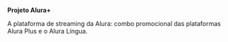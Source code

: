 <b>Projeto Alura+</b>

A plataforma de streaming da Alura: combo promocional das plataformas Alura Plus e o Alura Língua.
